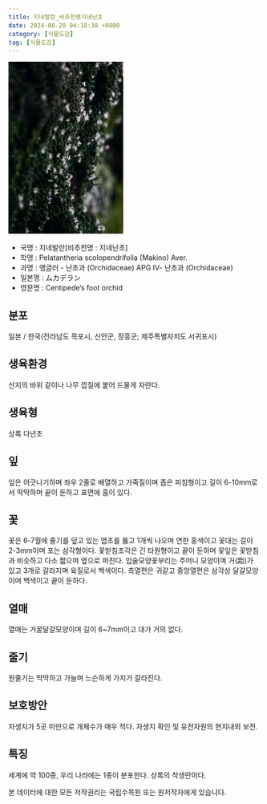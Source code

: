 ```yaml
---
title: 지네발란_비추천명지네난초
date: 2024-08-20 04:18:38 +0800
category: [식물도감]
tag: [식물도감]
---
```




![지네발란[비추천명 : 지네난초]](/assets/img/fileUpload/plants/basic/Orchidaceae/Sarcanthus/6414/6414_1_th2.jpg)
- 국명 : 지네발란[비추천명 : 지네난초]
- 학명 : Pelatantheria scolopendrifolia (Makino) Aver.
- 과명 : 앵글러 - 난초과 (Orchidaceae) APG Ⅳ- 난초과 (Orchidaceae)
- 일본명 : ムカデラン
- 영문명 : Centipede’s foot orchid


## 분포
일본 / 한국(전라남도 목포시, 신안군, 장흥군; 제주특별자치도 서귀포시) 
## 생육환경
산지의 바위 겉이나 나무 껍질에 붙어 드물게 자란다.
## 생육형
상록 다년초
## 잎
잎은 어긋나기하며 좌우 2줄로 배열하고 가죽질이며 좁은 피침형이고 길이 6-10mm로서 딱딱하며 끝이 둔하고 표면에 홈이 있다.
## 꽃
꽃은 6-7월에 줄기를 덮고 있는 엽초를 뚫고 1개씩 나오며 연한 홍색이고 꽃대는 길이 2-3mm이며 포는 삼각형이다. 꽃받침조각은 긴 타원형이고 끝이 둔하며 꽃잎은 꽃받침과 비슷하고 다소 짧으며 옆으로 퍼진다. 입술모양꽃부리는 주머니 모양이며 거(距)가 있고 3개로 갈라지며 육질로서 백색이다. 측열편은 귀같고 중앙열편은 삼각상 달걀모양이며 백색이고 끝이 둔하다.
## 열매
열매는 거꿀달걀모양이며 길이 6~7mm이고 대가 거의 없다.
## 줄기
원줄기는 딱딱하고 가늘며 느슨하게 가지가 갈라진다.
## 보호방안
자생지가 5곳 미만으로 개체수가 매우 적다. 자생지 확인 및 유전자원의 현지내외 보전.
## 특징
세계에 약 100종, 우리 나라에는 1종이 분포한다. 상록의 착생란이다.






본 데이터에 대한 모든 저작권리는 국립수목원 또는 원저작자에게 있습니다.
